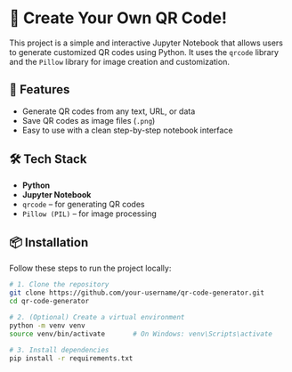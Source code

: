 # 🧾 Create Your Own QR Code!

This project is a simple and interactive Jupyter Notebook that allows users to generate customized QR codes using Python. It uses the `qrcode` library and the `Pillow` library for image creation and customization.

## 🚀 Features

- Generate QR codes from any text, URL, or data
- Save QR codes as image files (`.png`)
- Easy to use with a clean step-by-step notebook interface

## 🛠️ Tech Stack

- **Python**
- **Jupyter Notebook**
- `qrcode` – for generating QR codes
- `Pillow (PIL)` – for image processing

## 📦 Installation

Follow these steps to run the project locally:

```bash
# 1. Clone the repository
git clone https://github.com/your-username/qr-code-generator.git
cd qr-code-generator

# 2. (Optional) Create a virtual environment
python -m venv venv
source venv/bin/activate       # On Windows: venv\Scripts\activate

# 3. Install dependencies
pip install -r requirements.txt
